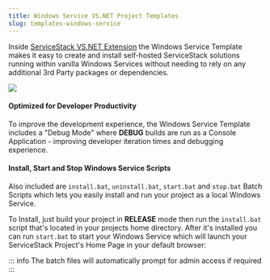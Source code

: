 ```yaml
---
title: Windows Service VS.NET Project Templates
slug: templates-windows-service
---
```


Inside [ServiceStack VS.NET Extension](/templates-overview#servicestackvs-vsnet-extension) the Windows Service Template makes it easy to create and install self-hosted ServiceStack solutions running within vanilla Windows Services without needing to rely on any additional 3rd Party packages or dependencies.

![](https://raw.githubusercontent.com/ServiceStack/docs/master/docs/images/ssvs/new-project-winservice.png)

#### Optimized for Developer Productivity

To improve the development experience, the Windows Service Template includes a "Debug Mode" where **DEBUG** builds are run as a 
Console Application - improving developer iteration times and debugging experience.

#### Install, Start and Stop Windows Service Scripts

Also included are `install.bat`, `uninstall.bat`, `start.bat` and `stop.bat` Batch Scripts which lets you easily install and run 
your project as a local Windows Service. 

To Install, just build your project in **RELEASE** mode then run the `install.bat` script that's located in your projects home directory. 
After it's installed you can run `start.bat` to start your Windows Service which will launch your ServiceStack Project's Home Page 
in your default browser:

::: info
The batch files will automatically prompt for admin access if required
:::
